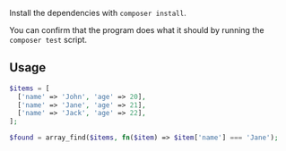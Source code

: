 Install the dependencies with `composer install`.

You can confirm that the program does what it should by running the `composer
test` script.

## Usage

```php
$items = [
  ['name' => 'John', 'age' => 20],
  ['name' => 'Jane', 'age' => 21],
  ['name' => 'Jack', 'age' => 22],
];

$found = array_find($items, fn($item) => $item['name'] === 'Jane');
```
